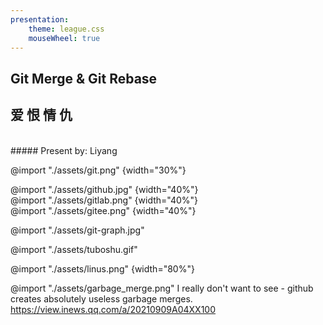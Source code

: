 ```yaml
---
presentation:
    theme: league.css
    mouseWheel: true
---
```


<!-- slide -->
## Git Merge & Git Rebase 
## 爱 恨 情 仇
<br/>
##### Present by: Liyang

<!-- slide -->
@import "./assets/git.png" {width="30%"}

<!-- slide -->
@import "./assets/github.jpg" {width="40%"}
<br/>
@import "./assets/gitlab.png" {width="40%"}
<br/>
@import "./assets/gitee.png" {width="40%"}

<!-- slide -->
@import "./assets/git-graph.jpg"

<!-- slide -->
@import "./assets/tuboshu.gif"

<!-- slide -->
@import "./assets/linus.png" {width="80%"}

<!-- slide -->
@import "./assets/garbage_merge.png"
I really don't want to see - github creates absolutely useless garbage merges.
https://view.inews.qq.com/a/20210909A04XX100

